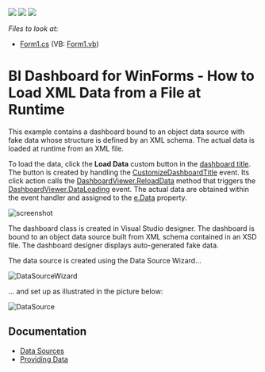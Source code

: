 <!-- default badges list -->
![](https://img.shields.io/endpoint?url=https://codecentral.devexpress.com/api/v1/VersionRange/128580794/19.1.3%2B)
[![](https://img.shields.io/badge/Open_in_DevExpress_Support_Center-FF7200?style=flat-square&logo=DevExpress&logoColor=white)](https://supportcenter.devexpress.com/ticket/details/E4857)
[![](https://img.shields.io/badge/📖_How_to_use_DevExpress_Examples-e9f6fc?style=flat-square)](https://docs.devexpress.com/GeneralInformation/403183)
<!-- default badges end -->
*Files to look at*:

* [Form1.cs](./CS/Dashboard_DataLoading_Example/Form1.cs) (VB: [Form1.vb](./VB/Dashboard_DataLoading_Example/Form1.vb))

# BI Dashboard for WinForms - How to Load XML Data from a File at Runtime

This example contains a dashboard bound to an object data source with fake data whose structure is defined by an XML schema. The actual data is loaded at runtime from an XML file.

To load the data, click the **Load Data** custom button in the [dashboard title](https://docs.devexpress.com/Dashboard/15618/creating-dashboards/creating-dashboards-in-the-winforms-designer/dashboard-layout/dashboard-title). The button is created by handling the [CustomizeDashboardTitle](https://docs.devexpress.com/Dashboard/DevExpress.DashboardWin.DashboardViewer.CustomizeDashboardTitle) event.
Its click action calls the [DashboardViewer.ReloadData](https://docs.devexpress.com/Dashboard/DevExpress.DashboardWin.DashboardViewer.ReloadData) method that triggers the [DashboardViewer.DataLoading](https://docs.devexpress.com/Dashboard/DevExpress.DashboardWin.DashboardViewer.DataLoading) event. The actual data are obtained within the event handler and assigned to the [e.Data](https://docs.devexpress.com/Dashboard/DevExpress.DashboardCommon.DataLoadingEventArgs.Data) property.

![screenshot](/images/Screenshot.png)


The dashboard class is created in Visual Studio designer. The dashboard is bound to an object data source built from XML schema contained in an XSD file. The dashboard designer displays auto-generated fake data. 

The data source is created using the Data Source Wizard...

![DataSourceWizard](/images/DataSourceWizard.png)

... and set up as illustrated in the picture below:

![DataSource](/images/DataSource.png)

## Documentation

- [Data Sources](https://docs.devexpress.com/Dashboard/116522/)
- [Providing Data](https://docs.devexpress.com/Dashboard/16914)
